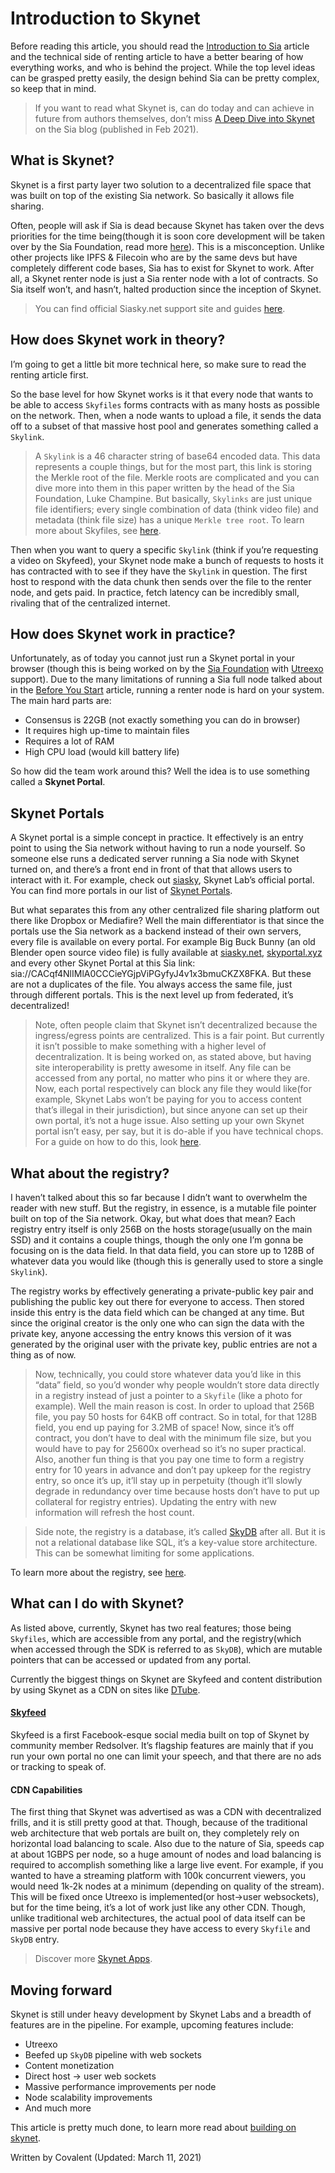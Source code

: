 # Introduction to Skynet
Before reading this article, you should read the [Introduction to Sia]() article and the technical side of renting article to have a better bearing of how everything works, and who is behind the project. While the top level ideas can be grasped pretty easily, the design behind Sia can be pretty complex, so keep that in mind.

>If you want to read what Skynet is, can do today and can achieve in future from authors themselves, don’t miss [A Deep Dive into Skynet](https://blog.sia.tech/a-deep-dive-into-skynet-a0fa037feea) on the Sia blog (published in Feb 2021).

## What is Skynet?
Skynet is a first party layer two solution to a decentralized file space that was built on top of the existing Sia network. So basically it allows file sharing.

Often, people will ask if Sia is dead because Skynet has taken over the devs priorities for the time being(though it is soon core development will be taken over by the Sia Foundation, read more [here]()). This is a misconception. Unlike other projects like IPFS & Filecoin who are by the same devs but have completely different code bases, Sia has to exist for Skynet to work. After all, a Skynet renter node is just a Sia renter node with a lot of contracts. So Sia itself won’t, and hasn’t, halted production since the inception of Skynet.

> You can find official Siasky.net support site and guides [here](https://support.siasky.net).

## How does Skynet work in theory?
I’m going to get a little bit more technical here, so make sure to read the renting article first.

So the base level for how Skynet works is it that every node that wants to be able to access `Skyfiles` forms contracts with as many hosts as possible on the network. Then, when a node wants to upload a file, it sends the data off to a subset of that massive host pool and generates something called a `Skylink`.

>A `Skylink` is a 46 character string of base64 encoded data. This data represents a couple things, but for the most part, this link is storing the Merkle root of the file. Merkle roots are complicated and you can dive more into them in this paper written by the head of the Sia Foundation, Luke Champine. But basically, `Skylinks` are just unique file identifiers; every single combination of data (think video file) and metadata (think file size) has a unique `Merkle tree root`. To learn more about Skyfiles, see [here]().

Then when you want to query a specific `Skylink` (think if you’re requesting a video on Skyfeed), your Skynet node make a bunch of requests to hosts it has contracted with to see if they have the `Skylink` in question. The first host to respond with the data chunk then sends over the file to the renter node, and gets paid. In practice, fetch latency can be incredibly small, rivaling that of the centralized internet.

## How does Skynet work in practice?
Unfortunately, as of today you cannot just run a Skynet portal in your browser (though this is being worked on by the [Sia Foundation]() with [Utreexo](https://forum.sia.tech/t/core-development-utreexo/54/14) support). Due to the many limitations of running a Sia full node talked about in the [Before You Start]() article, running a renter node is hard on your system. The main hard parts are:

- Consensus is 22GB (not exactly something you can do in browser)
- It requires high up-time to maintain files
- Requires a lot of RAM
- High CPU load (would kill battery life)

So how did the team work around this? Well the idea is to use something called a **Skynet Portal**.

## Skynet Portals
A Skynet portal is a simple concept in practice. It effectively is an entry point to using the Sia network without having to run a node yourself. So someone else runs a dedicated server running a Sia node with Skynet turned on, and there’s a front end in front of that that allows users to interact with it. For example, check out [siasky](https://siasky.net), Skynet Lab’s official portal. You can find more portals in our list of [Skynet Portals]().

But what separates this from any other centralized file sharing platform out there like Dropbox or Mediafire? Well the main differentiator is that since the portals use the Sia network as a backend instead of their own servers, every file is available on every portal. For example Big Buck Bunny (an old Blender open source video file) is fully available at [siasky.net](https://siasky.net/CACqf4NlIMlA0CCCieYGjpViPGyfyJ4v1x3bmuCKZX8FKA), [skyportal.xyz](https://skyportal.xyz/CACqf4NlIMlA0CCCieYGjpViPGyfyJ4v1x3bmuCKZX8FKA) and every other Skynet Portal at this Sia link: sia://CACqf4NlIMlA0CCCieYGjpViPGyfyJ4v1x3bmuCKZX8FKA. But these are not a duplicates of the file. You always access the same file, just through different portals. This is the next level up from federated, it’s decentralized!

>Note, often people claim that Skynet isn’t decentralized because the ingress/egress points are centralized. This is a fair point. But currently it isn’t possible to make something with a higher level of decentralization. It is being worked on, as stated above, but having site interoperability is pretty awesome in itself. Any file can be accessed from any portal, no matter who pins it or where they are. Now, each portal respectively can block any file they would like(for example, Skynet Labs won’t be paying for you to access content that’s illegal in their jurisdiction), but since anyone can set up their own portal, it’s not a huge issue. Also setting up your own Skynet portal isn’t easy, per say, but it is do-able if you have technical chops. For a guide on how to do this, look [here](https://github.com/NebulousLabs/skynet-webportal/tree/master/setup-scripts).

## What about the registry?
I haven’t talked about this so far because I didn’t want to overwhelm the reader with new stuff. But the registry, in essence, is a mutable file pointer built on top of the Sia network. Okay, but what does that mean? Each registry entry itself is only 256B on the hosts storage(usually on the main SSD) and it contains a couple things, though the only one I’m gonna be focusing on is the data field. In that data field, you can store up to 128B of whatever data you would like (though this is generally used to store a single `Skylink`).

The registry works by effectively generating a private-public key pair and publishing the public key out there for everyone to access. Then stored inside this entry is the data field which can be changed at any time. But since the original creator is the only one who can sign the data with the private key, anyone accessing the entry knows this version of it was generated by the original user with the private key, public entries are not a thing as of now.

>Now, technically, you could store whatever data you’d like in this “data” field, so you’d wonder why people wouldn’t store data directly in a registry instead of just a pointer to a `Skyfile` (like a photo for example). Well the main reason is cost. In order to upload that 256B file, you pay 50 hosts for 64KB off contract. So in total, for that 128B field, you end up paying for 3.2MB of space! Now, since it’s off contract, you don’t have to deal with the minimum file size, but you would have to pay for 25600x overhead so it’s no super practical. Also, another fun thing is that you pay one time to form a registry entry for 10 years in advance and don’t pay upkeep for the registry entry, so once it’s up, it’ll stay up in perpetuity (though it’ll slowly degrade in redundancy over time because hosts don’t have to put up collateral for registry entries). Updating the entry with new information will refresh the host count.

>Side note, the registry is a database, it’s called [SkyDB]() after all. But it is not a relational database like SQL, it’s a key-value store architecture. This can be somewhat limiting for some applications.

To learn more about the registry, see [here]().

## What can I do with Skynet?
As listed above, currently, Skynet has two real features; those being `Skyfiles`, which are accessible from any portal, and the registry(which when accessed through the SDK is referred to as `SkyDB`), which are mutable pointers that can be accessed or updated from any portal.

Currently the biggest things on Skynet are Skyfeed and content distribution by using Skynet as a CDN on sites like [DTube](https://dtube.video).

#### [Skyfeed](skyfeed.hns.siasky.net)
Skyfeed is a first Facebook-esque social media built on top of Skynet by community member Redsolver. It’s flagship features are mainly that if you run your own portal no one can limit your speech, and that there are no ads or tracking to speak of.

#### CDN Capabilities
The first thing that Skynet was advertised as was a CDN with decentralized frills, and it is still pretty good at that. Though, because of the traditional web architecture that web portals are built on, they completely rely on horizontal load balancing to scale. Also due to the nature of Sia, speeds cap at about 1GBPS per node, so a huge amount of nodes and load balancing is required to accomplish something like a large live event. For example, if you wanted to have a streaming platform with 100k concurrent viewers, you would need 1k-2k nodes at a minimum (depending on quality of the stream). This will be fixed once Utreexo is implemented(or host→user websockets), but for the time being, it’s a lot of work just like any other CDN. Though, unlike traditional web architectures, the actual pool of data itself can be massive per portal node because they have access to every `Skyfile` and `SkyDB` entry.

>Discover more [Skynet Apps]().

## Moving forward
Skynet is still under heavy development by Skynet Labs and a breadth of features are in the pipeline. For example, upcoming features include:

- Utreexo
- Beefed up `SkyDB` pipeline with web sockets
- Content monetization
- Direct host → user web sockets
- Massive performance improvements per node
- Node scalability improvements
- And much more

This article is pretty much done, to learn more read about [building on skynet]().

Written by Covalent (Updated: March 11, 2021)
